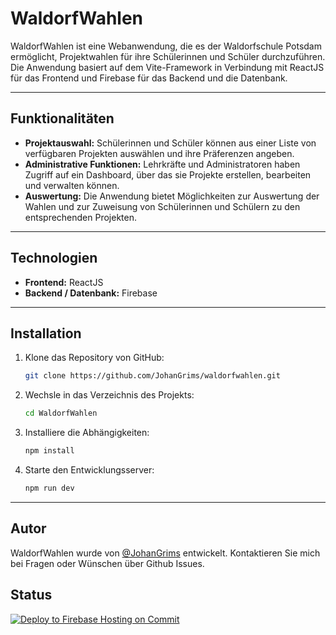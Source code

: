 # WaldorfWahlen

WaldorfWahlen ist eine Webanwendung, die es der Waldorfschule Potsdam ermöglicht, Projektwahlen für ihre Schülerinnen und Schüler durchzuführen. Die Anwendung basiert auf dem Vite-Framework in Verbindung mit ReactJS für das Frontend und Firebase für das Backend und die Datenbank.

---

## Funktionalitäten

- **Projektauswahl:** Schülerinnen und Schüler können aus einer Liste von verfügbaren Projekten auswählen und ihre Präferenzen angeben.
- **Administrative Funktionen:** Lehrkräfte und Administratoren haben Zugriff auf ein Dashboard, über das sie Projekte erstellen, bearbeiten und verwalten können.
- **Auswertung:** Die Anwendung bietet Möglichkeiten zur Auswertung der Wahlen und zur Zuweisung von Schülerinnen und Schülern zu den entsprechenden Projekten.

---

## Technologien

- **Frontend:** ReactJS
- **Backend / Datenbank:** Firebase

---

## Installation

1. Klone das Repository von GitHub:

   ```bash
   git clone https://github.com/JohanGrims/waldorfwahlen.git
   ```

2. Wechsle in das Verzeichnis des Projekts:
   ```bash
   cd WaldorfWahlen
   ```
3. Installiere die Abhängigkeiten:
   ```bash
   npm install
   ```
4. Starte den Entwicklungsserver:
   ```bash
   npm run dev
   ```

---

## Autor

WaldorfWahlen wurde von [@JohanGrims](johangrims) entwickelt. Kontaktieren Sie mich bei Fragen oder Wünschen über Github Issues.

## Status

[![Deploy to Firebase Hosting on Commit](https://github.com/JohanGrims/WaldorfWahlen/actions/workflows/firebase-hosting-commit.yml/badge.svg)](https://github.com/JohanGrims/WaldorfWahlen/actions/workflows/firebase-hosting-commit.yml)
